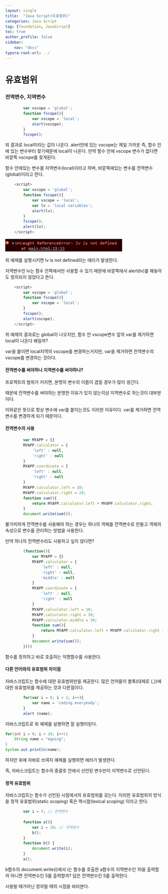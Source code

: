 ```yaml
---
layout: single
title:  "Java Script(유효범위)"
categories: Java Script
tag: [foundation, JavaScript]
toc: true
author_profile: false
sidebar:
    nav: "docs"
typora-root-url: ../
---
```


# 유효범위

### 전역변수, 지역변수

```javascript
		var vscope = 'global';
        function fscope(){
            var vscope = 'local';
            alert(vscope);
        }
        fscope();
```

위 결과로 local이라는 값이 나온다. alert안에 있는 vscope는 제일 가까운 즉, 함수 안에 있는 변수부터 찾기때문에 local이 나온다. 만약 함수 안에 vscope 변수가 없다면 바깥쪽 vscope를 찾게된다.

함수 안에있는 변수를 지역변수(local)이라고 하며, 바깥쪽에있는 변수를 전역변수(global)이라고 한다.

```javascript
    <script>
        var vscope = 'global';
        function fscope(){
            var vscope = 'local';
            var lv = 'local variables';
            alert(lv);
        }
        fscope();
        alert(lv);
    </script>
```

<img src="/images/2022-01-23-JavaScript6/image-20220123225735203.png" alt="image-20220123225735203" style="zoom:67%;" />

위 예제를 실행시키면 lv is not defined라는 에러가 발생한다.

지역변수인 lv는 함수 안쪽에서만 사용할 수 있기 때문에 바깥쪽에서 alert(lv)를 해놓아도 정의되지 않았다고 뜬다.

```javascript
    <script>
        var vscope = 'global';
        function fscope(){
            var vscope = 'local';
        }
        fscope();
        alert(vscope);
    </script>
```

위 예제의 결과로는 global이 나오지만, 함수 안 vscope변수 앞의 var를 제거하면 local이 나온다 왜일까?

var을 붙이면 local지역의 vscope를 변경하는거지만, var을 제거하면 전역변수의 vscope를 변경하는 것이다.

#### 전역변수를 써야하나 지역변수를 써야하나?

프로젝트의 범위가 커지면, 분명히 변수의 이름이 겹칠 경우가 많이 생긴다.

때문에 전역변수를 써야하는 분명한 이유가 있지 않는이상 지역변수로 하는것이 대부분이다.

이와같은 뜻으로 항상 변수에 var를 붙이는것도 이러한 이유이다.  var를 제거하면 전역변수를 변경하게 되기 때문이다.

#### 전역변수의 사용

```javascript
        var MYAPP = {}
        MYAPP.calculator = {
            'left' : null,
            'right' : null
        }
        MYAPP.coordinate = {
            'left' : null,
            'right' : null
        }
        MYAPP.calculator.left = 10;
        MYAPP.calculator.right = 20;
        function sum(){
            return MYAPP.calculator.left + MYAPP.calculator.right;
        }
        document.write(sum());
```

불가피하게 전역변수를 사용해야 하는 경우는 하나의 객체를 전역변수로 만들고 객체의 속성으로 변수를 관리하는 방법을 사용한다.

만약 하나의 전역변수라도 사용하고 싶지 않다면?

```javascript
        (function(){
            var MYAPP = {}
            MYAPP.calculator = {
                'left' : null,
                'right' : null,
                'middle' : null
            }
            MYAPP.coordinate = {
                'left' : null,
                'right' : null
            }
            MYAPP.calculator.left = 10;
            MYAPP.calculator.right = 20;
            MYAPP.calculator.middle = 30;
            function sum(){
                return MYAPP.calculator.left + MYAPP.calculator.right + MYAPP.calculator.middle;
            }
            document.write(sum());
        }())
```

함수를 정의하고 바로 호출하는 익명함수를 사용한다.

#### 다른 언어와의 유효범위 차이점

자바스크립트는 함수에 대한 유효범위만을 제공한다. 많은 언어들이 블록(대체로 {,})에 대한 유효범위를 제공하는 것과 다른점이다. 

```javascript
        for(var i = 0; i < 1; i++){
            var name = 'coding everybody';
        }
        alert (name);
```

자바스크립트로 위 예제를 실행하면 잘 실행이된다.

```java
for(int i = 0; i < 10; i++){
    String name = "egoing";
}
System.out.println(name);
```

하지만 위에 자바로 쓰여지 예제를 실행하면 에러가 발생한다.

즉, 자바스크립트는 함수의 중괄호 안에서 선언된 변수만이 지역변수로 선언된다.

#### 정적 유효범위

자바스크립트는 함수가 선언된 시점에서의 유효범위를 갖는다. 이러한 유효범위의 방식을 정적 유효범위(static scoping) 혹은 렉시컬(lexical scoping) 이라고 한다.

```javascript
        var i = 5; // 전역변수

        function a(){
            var i = 10; // 지역변수
            b();
        }
        function b() {
            document.write(i);
        }
        a();
```

b함수의 document.write(i)에서 i는 함수를 호출한 a함수의 지역변수인 10을 출력할까 아니면 전역변수인 5를 출력할까?  답은 전역변수인 5를 출력한다.

사용될 때가아닌 정의될 때의 시점을 바라본다.
